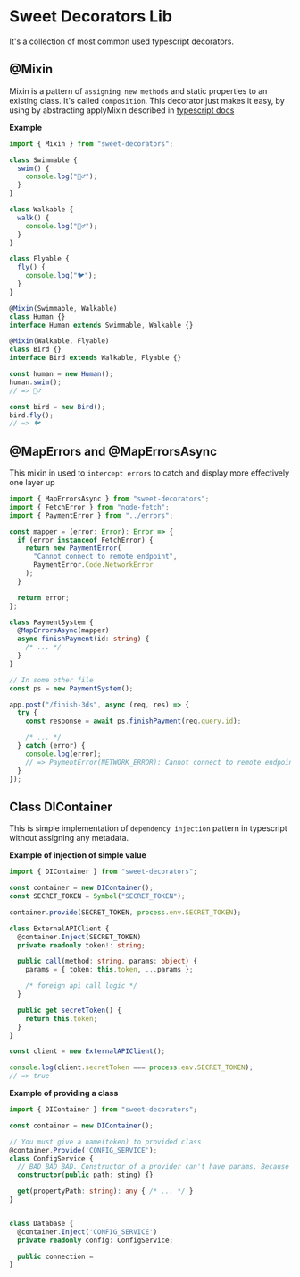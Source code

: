 # Sweet Decorators Lib

It's a collection of most common used typescript decorators.

## @Mixin

Mixin is a pattern of `assigning new methods` and static properties to an existing class. It's called `composition`.
This decorator just makes it easy, by using by abstracting applyMixin described in [typescript docs](https://www.typescriptlang.org/docs/handbook/mixins.html)

**Example**

```typescript
import { Mixin } from "sweet-decorators";

class Swimmable {
  swim() {
    console.log("🏊‍♂️");
  }
}

class Walkable {
  walk() {
    console.log("🚶‍♂️");
  }
}

class Flyable {
  fly() {
    console.log("🐦");
  }
}

@Mixin(Swimmable, Walkable)
class Human {}
interface Human extends Swimmable, Walkable {}

@Mixin(Walkable, Flyable)
class Bird {}
interface Bird extends Walkable, Flyable {}

const human = new Human();
human.swim();
// => 🏊‍♂️

const bird = new Bird();
bird.fly();
// => 🐦
```

## @MapErrors and @MapErrorsAsync

This mixin in used to `intercept errors` to catch and display more effectively one layer up

```typescript
import { MapErrorsAsync } from "sweet-decorators";
import { FetchError } from "node-fetch";
import { PaymentError } from "../errors";

const mapper = (error: Error): Error => {
  if (error instanceof FetchError) {
    return new PaymentError(
      "Cannot connect to remote endpoint",
      PaymentError.Code.NetworkError
    );
  }

  return error;
};

class PaymentSystem {
  @MapErrorsAsync(mapper)
  async finishPayment(id: string) {
    /* ... */
  }
}

// In some other file
const ps = new PaymentSystem();

app.post("/finish-3ds", async (req, res) => {
  try {
    const response = await ps.finishPayment(req.query.id);

    /* ... */
  } catch (error) {
    console.log(error);
    // => PaymentError(NETWORK_ERROR): Cannot connect to remote endpoint
  }
});
```

## Class DIContainer

This is simple implementation of `dependency injection` pattern in typescript without assigning any metadata.

**Example of injection of simple value**

```typescript
import { DIContainer } from "sweet-decorators";

const container = new DIContainer();
const SECRET_TOKEN = Symbol("SECRET_TOKEN");

container.provide(SECRET_TOKEN, process.env.SECRET_TOKEN);

class ExternalAPIClient {
  @container.Inject(SECRET_TOKEN)
  private readonly token!: string;

  public call(method: string, params: object) {
    params = { token: this.token, ...params };

    /* foreign api call logic */
  }

  public get secretToken() {
    return this.token;
  }
}

const client = new ExternalAPIClient();

console.log(client.secretToken === process.env.SECRET_TOKEN);
// => true
```

**Example of providing a class**

```typescript
import { DIContainer } from "sweet-decorators";

const container = new DIContainer();

// You must give a name(token) to provided class
@container.Provide('CONFIG_SERVICE');
class ConfigService {
  // BAD BAD BAD. Constructor of a provider can't have params. Because his initialization is controlled by container
  constructor(public path: sting) {}

  get(propertyPath: string): any { /* ... */ }
}


class Database {
  @container.Inject('CONFIG_SERVICE')
  private readonly config: ConfigService;

  public connection =
}
```
